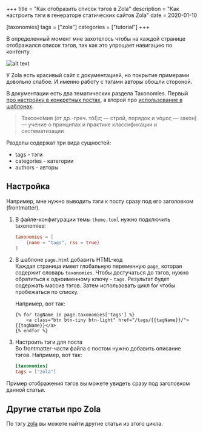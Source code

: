 +++
title = "Как отобразить список тэгов в Zola"
description = "Как настроить тэги в генераторе статических сайтов Zola"
date = 2020-01-10

[taxonomies]
tags = ["zola"]
categories = ["tutorial"]
+++

В определенный момент мне захотелось чтобы на каждой странице отображался список тэгов,
так как это упрощает навигацию по контенту.

![alt text](/images/zola/zola-tags.png "Отображение тэгов к статье")

У Zola есть красивый сайт с документацией, но покрытие примерами довольно слабое.
И именно работу с тэгами авторы обошли стороной.

В документации есть два тематических раздела Taxonomies. 
Первый [про настройку в конкретных постах](https://www.getzola.org/documentation/content/taxonomies/), а второй про [использование в шаблонах](https://www.getzola.org/documentation/templates/taxonomies/).

> Таксоно́мия (от др.-греч. τάξις — строй, порядок и νόμος — закон) — учение о принципах и практике классификации и систематизации

Разделы содержат три вида сущностей:
- tags - тэги
- categories - категории
- authors - авторы

## Настройка

Например, мне нужно выводить тэги к посту сразу под его заголовком (frontmatter).
1. В файле-конфигурации темы `theme.toml` нужно подключить taxonomies:
    ```toml
    taxonomies = [
        {name = "tags", rss = true}
    ]
    ```

2. В шаблоне `page.html` добавить HTML-код  
    Каждая страница имеет глобальную переменную `page`, которая содержит словарь `taxonomies`. 
    Чтобы достучаться до тэгов, нужно обратиться к одноименному ключу - `tags`.
    Результат будет содержать массив тэгов.
    Затем использовать цикл for чтобы пробежаться по списку.    
    
    Например, вот так:
    ```jinja2
    {% for tagName in page.taxonomies['tags'] %}
        <a class="btn btn-tiny btn-light" href="/tags/{{tagName}}/">{{tagName}}</a>
    {% endfor %}
    ```
   
3. Настроить тэги для поста  
    Во frontmatter-части файла с постом нужно добавить описание тэгов. Например, вот так:
    ```toml
    [taxonomies]
    tags = ["zola"]
    ```

Пример отображения тэгов вы можете увидеть сразу под заголовком данной статьи.

## Другие статьи про Zola

По тэгу [zola](/tags/zola) вы можете найти другие статьи из этого цикла.
